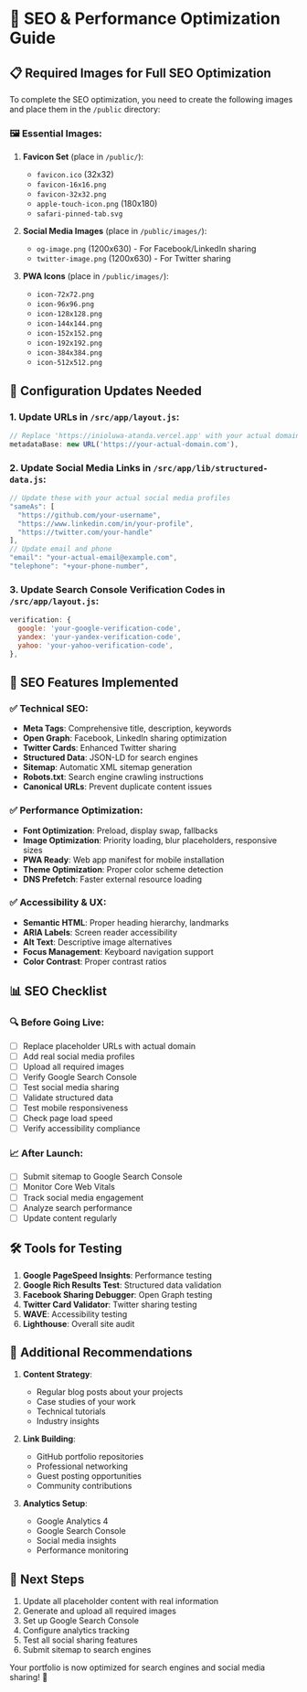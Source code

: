 # 🚀 SEO & Performance Optimization Guide

## 📋 Required Images for Full SEO Optimization

To complete the SEO optimization, you need to create the following images and place them in the `/public` directory:

### 🖼️ Essential Images:

1. **Favicon Set** (place in `/public/`):
   - `favicon.ico` (32x32)
   - `favicon-16x16.png`
   - `favicon-32x32.png`
   - `apple-touch-icon.png` (180x180)
   - `safari-pinned-tab.svg`

2. **Social Media Images** (place in `/public/images/`):
   - `og-image.png` (1200x630) - For Facebook/LinkedIn sharing
   - `twitter-image.png` (1200x630) - For Twitter sharing

3. **PWA Icons** (place in `/public/images/`):
   - `icon-72x72.png`
   - `icon-96x96.png`
   - `icon-128x128.png`
   - `icon-144x144.png`
   - `icon-152x152.png`
   - `icon-192x192.png`
   - `icon-384x384.png`
   - `icon-512x512.png`

## 🔧 Configuration Updates Needed

### 1. Update URLs in `/src/app/layout.js`:
```javascript
// Replace 'https://inioluwa-atanda.vercel.app' with your actual domain
metadataBase: new URL('https://your-actual-domain.com'),
```

### 2. Update Social Media Links in `/src/app/lib/structured-data.js`:
```javascript
// Update these with your actual social media profiles
"sameAs": [
  "https://github.com/your-username",
  "https://www.linkedin.com/in/your-profile",
  "https://twitter.com/your-handle"
],
// Update email and phone
"email": "your-actual-email@example.com",
"telephone": "+your-phone-number",
```

### 3. Update Search Console Verification Codes in `/src/app/layout.js`:
```javascript
verification: {
  google: 'your-google-verification-code',
  yandex: 'your-yandex-verification-code',
  yahoo: 'your-yahoo-verification-code',
},
```

## 🎯 SEO Features Implemented

### ✅ Technical SEO:
- **Meta Tags**: Comprehensive title, description, keywords
- **Open Graph**: Facebook, LinkedIn sharing optimization
- **Twitter Cards**: Enhanced Twitter sharing
- **Structured Data**: JSON-LD for search engines
- **Sitemap**: Automatic XML sitemap generation
- **Robots.txt**: Search engine crawling instructions
- **Canonical URLs**: Prevent duplicate content issues

### ✅ Performance Optimization:
- **Font Optimization**: Preload, display swap, fallbacks
- **Image Optimization**: Priority loading, blur placeholders, responsive sizes
- **PWA Ready**: Web app manifest for mobile installation
- **Theme Optimization**: Proper color scheme detection
- **DNS Prefetch**: Faster external resource loading

### ✅ Accessibility & UX:
- **Semantic HTML**: Proper heading hierarchy, landmarks
- **ARIA Labels**: Screen reader accessibility
- **Alt Text**: Descriptive image alternatives
- **Focus Management**: Keyboard navigation support
- **Color Contrast**: Proper contrast ratios

## 📊 SEO Checklist

### 🔍 Before Going Live:
- [ ] Replace placeholder URLs with actual domain
- [ ] Add real social media profiles
- [ ] Upload all required images
- [ ] Verify Google Search Console
- [ ] Test social media sharing
- [ ] Validate structured data
- [ ] Test mobile responsiveness
- [ ] Check page load speed
- [ ] Verify accessibility compliance

### 📈 After Launch:
- [ ] Submit sitemap to Google Search Console
- [ ] Monitor Core Web Vitals
- [ ] Track social media engagement
- [ ] Analyze search performance
- [ ] Update content regularly

## 🛠️ Tools for Testing

1. **Google PageSpeed Insights**: Performance testing
2. **Google Rich Results Test**: Structured data validation
3. **Facebook Sharing Debugger**: Open Graph testing
4. **Twitter Card Validator**: Twitter sharing testing
5. **WAVE**: Accessibility testing
6. **Lighthouse**: Overall site audit

## 📝 Additional Recommendations

1. **Content Strategy**:
   - Regular blog posts about your projects
   - Case studies of your work
   - Technical tutorials
   - Industry insights

2. **Link Building**:
   - GitHub portfolio repositories
   - Professional networking
   - Guest posting opportunities
   - Community contributions

3. **Analytics Setup**:
   - Google Analytics 4
   - Google Search Console
   - Social media insights
   - Performance monitoring

## 🚀 Next Steps

1. Update all placeholder content with real information
2. Generate and upload all required images
3. Set up Google Search Console
4. Configure analytics tracking
5. Test all social sharing features
6. Submit sitemap to search engines

Your portfolio is now optimized for search engines and social media sharing! 🎉
